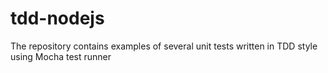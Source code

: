 # tdd-nodejs

The repository contains examples of several unit tests written in TDD style using Mocha test runner
